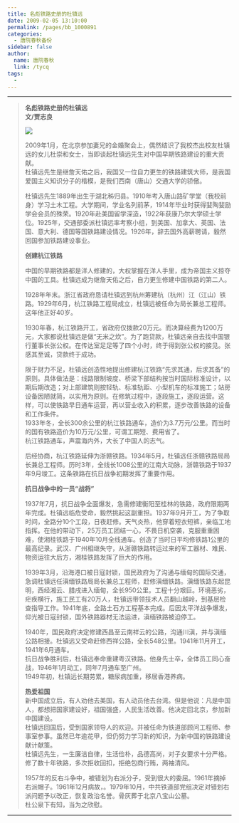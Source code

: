 ```yaml
---
title: 名彪铁路史册的杜镇远
date: 2009-02-05 13:10:00
permalink: /pages/bb_1000891
categories: 
  - 唐院春秋备份
sidebar: false
author: 
  name: 唐院春秋
  link: /tycq
tags: 
  - 
---
```


* * *

  


>  
> **名彪铁路史册的杜镇远  
>  文/贾志良**  
>  
>
> ![](http://img.blog.163.com/photo/oP1twt4ErtzuHm1Pu_jm2w==/4550605948482408605.jpg)
>
>  
>  2009年1月，在北京参加妻兄的金婚聚会上，偶然结识了我校杰出校友杜镇远的女儿杜崇和女士，当即谈起杜镇远先生对中国早期铁路建设的重大贡献。  
>  杜镇远先生是继詹天佑之后，我国又一位自力更生的铁路建筑大师，是我国爱国主义知识分子的楷模，是我们西南（唐山）交通大学的骄傲。  
>
> 杜镇远先生1889年出生于湖北秭归县。1910年考入唐山路矿学堂（我校前身）学习土木工程。大学期间，学业名列前茅，1914年毕业时获得婓陶婓励学会会员的殊荣。1920年赴美国留学深造，1922年获康乃尔大学硕士学位。1925年，交通部委派杜镇远率考察小组，到美国、加拿大、英国、法国、意大利、德国等国铁路建设情况。1926年，辞去国外高薪聘请，毅然回国参加铁路建设事业。  
>  
> **创建杭江铁路**  
>  
>  中国的早期铁路都是洋人修建的，大权掌握在洋人手里，成为帝国主义掠夺中国的工具。杜镇远成为继詹天佑之后，自力更生修建中国铁路的第二人。  
>
> 1928年年末。浙江省政府恳请杜镇远到杭州筹建杭（杭州）江（江山）铁路。1929年6月，杭江铁路工程局成立，杜镇远被任命为局长兼总工程师。这年他正好40岁。  
>
> 1930年春，杭江铁路开工，省政府仅拨款20万元。而决算经费为1200万元，大家都说杜镇远是做“无米之炊”。为了跑贷款，杜镇远亲自去找中国银行董事长张公权。在传达室足足等了四个小时，终于得到张公权的接见。张感其至诚，贷款终于成功。  
>
> 限于财力不足，杜镇远创造性地提出修建杭江铁路“先求其通，后求其备”的原则。具体做法是：线路限制坡度、桥梁下部结构按当时国际标准设计，以期后期改造；对上部建筑则按轻轨、标准轨距、小型机车的标准施工；站房设备因陋就简，以实用为原则。在修筑过程中，逐段施工，逐段运营。这样，可以使铁路早日通车运营，再以营业收入的积累，逐步改善铁路的设备和工作条件。  
>  1933年冬，全长300余公里的杭江铁路通车，造价为3.7万元/公里。而当时的国有铁路造价为10万元/公里，可谓工期短、费用省了。  
>  杭江铁路通车，声震海内外，大长了中国人的志气。  
>
> 后经协商，杭江铁路延伸为浙赣铁路。1934年5月，杜镇远任浙赣铁路局局长兼总工程师。历时3年，全线长1008公里的江南大动脉，浙赣铁路于1937年9月竣工。这条铁路在抗日战争初期发挥了重要作用。  
>  
>  **抗日战争中的一员“战将”**  
>
> 1937年7月，抗日战争全面爆发，急需修建衡阳至桂林的铁路，政府限期两年完成。杜镇远临危受命，毅然挑起这副重担。1937年9月开工，为了争取时间，全路分10个工段，日夜赶修。天气炎热，他穿着短衣短裤，亲临工地指挥。在他的带动下，25万员工团结一心，不畏日机空袭，克服重重困难，使湘桂铁路于1940年10月全线通车。创造了当时日平均修铁路1公里的最高纪录。武汉、广州相继失守，从浙赣铁路转运过来的军工器材、难民、物资运往大后方，湘桂铁路发挥了巨大的作用。  
>
> 1939年3月，沿海港口被日寇封锁，国民政府为了沟通与缅甸的国际交通，急调杜镇远任滇缅铁路局局长兼总工程师，赶修滇缅铁路。滇缅铁路东起昆明，西经湘云、腊戌进入缅甸，全长950公里。工程十分艰巨。环境恶劣，疟疾横行，施工民工有20万人，杜镇远带领技术人员翻山越岭，到基层检查指导工作。1941年底，全路土石方工程基本完成。后因太平洋战争爆发，仰光被日寇封锁，国外铁路器材无法运进，滇缅铁路被迫停工。  
>
> 1940年，国民政府决定修建西昌至云南祥云的公路，沟通川滇，并与滇缅公路相接。杜镇远又受命赶修西祥公路，全长548公里。1941年11月开工，1941年6月通车。  
>  抗日战争胜利后，杜镇远奉命重建粤汉铁路。他身先士卒，全体员工同心奋战，1946年1月动工，同年7月通车至广州。  
>  1949年初，杜镇远长期劳累，糖尿病加重，移居香港养病。  
>  
>  **热爱祖国**  
>  新中国成立后，有人劝他去美国，有人动员他去台湾。但是他说：凡是中国人，都想把国家建设好，祖国强盛，人民生活改善。他决定回北京，参加新中国建设。  
>  杜镇远回国后，受到国家领导人的欢迎。并被任命为铁道部顾问工程师、参事室参事。虽然已年逾花甲，但仍努力学习新的知识，为新中国的铁路建设献计献策。  
>  杜镇远先生，一生廉洁自律，生活俭朴，品德高尚，对子女要求十分严格。修了数十年铁路，多次拒收回扣，拒绝包商行贿，两袖清风。  
>
> 1957年的反右斗争中，被错划为右派分子，受到很大的委屈。1961年摘掉右派帽子。1961年12月病故，。1979年10月，中共铁道部党组决定对错划右派问题予以改正，恢复政治名誉。骨灰葬于北京八宝山公墓。  
>  杜公泉下有知，当为之欣慰。  
>  
  
---